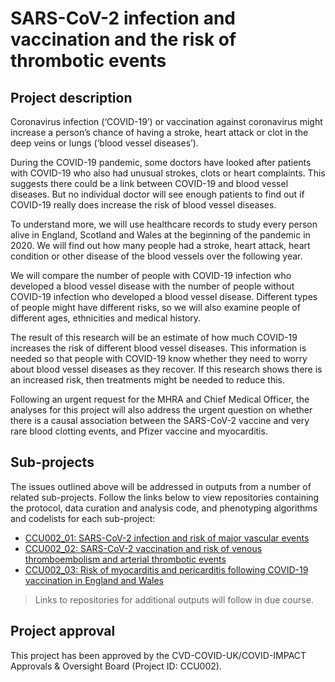 # SARS-CoV-2 infection and vaccination and the risk of thrombotic events

## Project description

Coronavirus infection (‘COVID-19’) or vaccination against coronavirus might increase a person’s chance of having a stroke, heart attack or clot in the deep veins or lungs (‘blood vessel diseases’).

During the COVID-19 pandemic, some doctors have looked after patients with COVID-19 who also had unusual strokes, clots or heart complaints. This suggests there could be a link between COVID-19 and blood vessel diseases. But no individual doctor will see enough patients to find out if COVID-19 really does increase the risk of blood vessel diseases.

To understand more, we will use healthcare records to study every person alive in England, Scotland and Wales at the beginning of the pandemic in 2020. We will find out how many people had a stroke, heart attack, heart condition or other disease of the blood vessels over the following year.

We will compare the number of people with COVID-19 infection who developed a blood vessel disease with the number of people without COVID-19 infection who developed a blood vessel disease. Different types of people might have different risks, so we will also examine people of different ages, ethnicities and medical history.

The result of this research will be an estimate of how much COVID-19 increases the risk of different blood vessel diseases. This information is needed so that people with COVID-19 know whether they need to worry about blood vessel diseases as they recover. If this research shows there is an increased risk, then treatments might be needed to reduce this.

Following an urgent request for the MHRA and Chief Medical Officer, the analyses for this project will also address the urgent question on whether there is a causal association between the SARS-CoV-2 vaccine and very rare blood clotting events, and Pfizer vaccine and myocarditis.

## Sub-projects

The issues outlined above will be addressed in outputs from a number of related sub-projects.  Follow the links below to view repositories containing the protocol, data curation and analysis code, and phenotyping algorithms and codelists for each sub-project:

* [CCU002_01: SARS-CoV-2 infection and risk of major vascular events](https://github.com/BHFDSC/CCU002_01)
* [CCU002_02: SARS-CoV-2 vaccination and risk of venous thromboembolism and arterial thrombotic events](https://github.com/BHFDSC/CCU002_02)
* [CCU002_03: Risk of myocarditis and pericarditis following COVID-19 vaccination in England and Wales](https://github.com/BHFDSC/CCU002_03)

> Links to repositories for additional outputs will follow in due course.

## Project approval

This project has been approved by the CVD-COVID-UK/COVID-IMPACT Approvals & Oversight Board (Project ID: CCU002).
